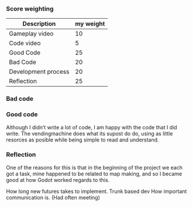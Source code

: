 ### Score weighting
|Description | my weight |
|----|----|
|Gameplay video | 10 |
|Code video | 5 |
|Good Code  | 25 |
|Bad Code | 20 |
|Development process | 20 |
|Reflection | 25 |

### Bad code


### Good code
Although I didn’t write a lot of code, I am happy with the code that I did write. The vendingmachine does what its supost do do, using as little resorces as posible while being simple to read and understand. 




### Reflection






One of the reasons for this is that in the beginning of the project we each got a task, mine happened to be related to map making, and so I became good at how Godot worked regards to this. 



How long new futures takes to implement. 
Trunk based dev
How important communication is. (Had often meeting)


